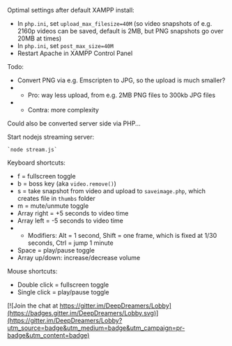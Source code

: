 Optimal settings after default XAMPP install:

 * In `php.ini`, set `upload_max_filesize=40M` (so video snapshots of e.g. 2160p videos can be saved, default is 2MB, but PNG snapshots go over 20MB at times)
 * In `php.ini`, set `post_max_size=40M`
 * Restart Apache in XAMPP Control Panel

Todo:

 * Convert PNG via e.g. Emscripten to JPG, so the upload is much smaller?
 * * Pro: way less upload, from e.g. 2MB PNG files to 300kb JPG files
 * * Contra: more complexity
 
Could also be converted server side via PHP...



Start nodejs streaming server:

	`node stream.js`
	
	
Keyboard shortcuts:

 * f = fullscreen toggle
 * b = boss key (aka `video.remove()`)
 * s = take snapshot from video and upload to `saveimage.php`, which creates file in `thumbs` folder
 * m = mute/unmute toggle
 * Array right = +5 seconds to video time
 * Array left = -5 seconds to video time
 * * Modifiers: Alt = 1 second, Shift = one frame, which is fixed at 1/30 seconds, Ctrl = jump 1 minute
 * Space = play/pause toggle
 * Array up/down: increase/decrease volume
 
Mouse shortcuts:
 * Double click = fullscreen toggle
 * Single click = play/pause toggle

[![Join the chat at https://gitter.im/DeepDreamers/Lobby](https://badges.gitter.im/DeepDreamers/Lobby.svg)](https://gitter.im/DeepDreamers/Lobby?utm_source=badge&utm_medium=badge&utm_campaign=pr-badge&utm_content=badge)